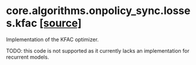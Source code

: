 # core.algorithms.onpolicy_sync.losses.kfac [[source]](https://github.com/allenai/allenact/tree/master/core/algorithms/onpolicy_sync/losses/kfac.py)
Implementation of the KFAC optimizer.

TODO: this code is not supported as it currently lacks an implementation for recurrent models.

